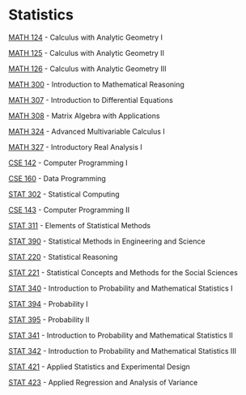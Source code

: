 # Statistics

[MATH 124](<https://myplan.uw.edu/course/#/courses/MATH 124>) - Calculus with Analytic Geometry I

[MATH 125](<https://myplan.uw.edu/course/#/courses/MATH 125>) - Calculus with Analytic Geometry II

[MATH 126](<https://myplan.uw.edu/course/#/courses/MATH 126>) - Calculus with Analytic Geometry III

[MATH 300](<https://myplan.uw.edu/course/#/courses/MATH 300>) - Introduction to Mathematical Reasoning

[MATH 307](<https://myplan.uw.edu/course/#/courses/MATH 307>) - Introduction to Differential Equations

[MATH 308](<https://myplan.uw.edu/course/#/courses/MATH 308>) - Matrix Algebra with Applications

[MATH 324](<https://myplan.uw.edu/course/#/courses/MATH 324>) - Advanced Multivariable Calculus I

[MATH 327](<https://myplan.uw.edu/course/#/courses/MATH 327>) - Introductory Real Analysis I

[CSE 142](<https://myplan.uw.edu/course/#/courses/CSE 142>) - Computer Programming I

[CSE 160](<https://myplan.uw.edu/course/#/courses/CSE 160>) - Data Programming

[STAT 302](<https://myplan.uw.edu/course/#/courses/STAT 302>) - Statistical Computing

[CSE 143](<https://myplan.uw.edu/course/#/courses/CSE 143>) - Computer Programming II

[STAT 311](<https://myplan.uw.edu/course/#/courses/STAT 311>) - Elements of Statistical Methods

[STAT 390](<https://myplan.uw.edu/course/#/courses/STAT 390>) - Statistical Methods in Engineering and Science

[STAT 220](<https://myplan.uw.edu/course/#/courses/STAT 220>) - Statistical Reasoning

[STAT 221](<https://myplan.uw.edu/course/#/courses/STAT 221>) - Statistical Concepts and Methods for the Social Sciences

[STAT 340](<https://myplan.uw.edu/course/#/courses/STAT 340>) - Introduction to Probability and Mathematical Statistics I

[STAT 394](<https://myplan.uw.edu/course/#/courses/STAT 394>) - Probability I

[STAT 395](<https://myplan.uw.edu/course/#/courses/STAT 395>) - Probability II

[STAT 341](<https://myplan.uw.edu/course/#/courses/STAT 341>) - Introduction to Probability and Mathematical Statistics II

[STAT 342](<https://myplan.uw.edu/course/#/courses/STAT 342>) - Introduction to Probability and Mathematical Statistics III

[STAT 421](<https://myplan.uw.edu/course/#/courses/STAT 421>) - Applied Statistics and Experimental Design

[STAT 423](<https://myplan.uw.edu/course/#/courses/STAT 423>) - Applied Regression and Analysis of Variance

